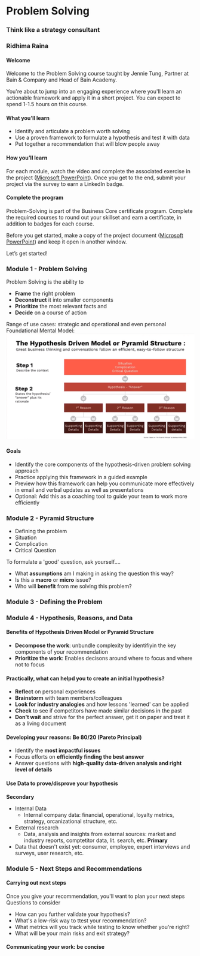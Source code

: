 # Problem Solving
### Think like a strategy consultant
### Ridhima Raina

#### Welcome

Welcome to the Problem Solving course taught by Jennie Tung, Partner at Bain & Company and Head of Bain Academy.

You're about to jump into an engaging experience where you'll learn an actionable framework and apply it in a short project. You can expect to spend 1-1.5 hours on this course.

#### What you’ll learn
- Identify and articulate a problem worth solving
- Use a proven framework to formulate a hypothesis and test it with data
- Put together a recommendation that will blow people away


#### How you’ll learn
For each module, watch the video and complete the associated exercise in the project ([Microsoft PowerPoint](https://media.sectionschool.com/courses/problem-solving/Problem_Solving_Project.pptx)). Once you get to the end, submit your project via the survey to earn a LinkedIn badge.

#### Complete the program
Problem-Solving is part of the Business Core certificate program. Complete the required courses to round out your skillset and earn a certificate, in addition to badges for each course.

Before you get started, make a copy of the project document ([Microsoft PowerPoint](https://media.sectionschool.com/courses/problem-solving/Problem_Solving_Project.pptx)) and keep it open in another window. 

Let’s get started!

### Module 1 - Problem Solving
Problem Solving is the ability to
- **Frame** the right problem
- **Deconstruct** it into smaller components
- **Prioritize** the most relevant facts and
- **Decide** on a course of action

Range of use cases: strategic and operational and even personal<br>
Foundational Mental Model:<img src="sc3.png" alt="Alt text" title="Optional title"><br>
#### Goals
- Identify the core components of the hypothesis-driven problem solving approach
- Practice applying this framework in a guided example
- Preview how this framework can help you communicate more effectively in email and verbal updates as well as presentations
- Optional: Add this as a coaching tool to guide your team to work more efficiently
### Module 2 - Pyramid Structure
- Defining the problem
- Situation
- Complication
- Critical Question

To formulate a 'good' question, ask yourself....
- What **assumptions** am I making in asking the question this way?
- Is this a **macro** or **micro** issue?
- Who will **benefit** from me solving this problem?
### Module 3 - Defining the Problem
### Module 4 - Hypothesis, Reasons, and Data
#### Benefits of Hypothesis Driven Model or Pyramid Structure
- **Decompose the work**: unbundle complexity by identifiyin the key components of your recommendation
- **Prioritize the work**: Enables decisons around where to focus and where not to focus
#### Practically, what can helpd you to create an initial hypothesis?
- **Reflect** on personal experiences
- **Brainstorm** with team members/colleagues
- **Look for industry analogies** and how lessons 'learned' can be applied
- **Check** to see if competitors have made similar decisions in the past
- **Don't wait** and strive for the perfect answer, get it on paper and treat it as a living document
#### Developing your reasons: Be 80/20 (Pareto Principal)
- Identify the **most impactful issues**
- Focus efforts on **efficiently finding the best answer**
- Answer questions with **high-quality data-driven analysis and right level of details**
#### Use Data to prove/disprove your hypothesis<br>
**Secondary**<br>
- Internal Data
  - Internal company data: financial, operational, loyalty metrics, strategy, orcanizational structure, etc.
- External research
  - Data, analysis and insights from external sources: market and industry reports, comptetitor data, lit. search, etc.
**Primary**
- Data that doesn't exist yet: consumer, employee, expert interviews and surveys, user research, etc.
### Module 5 - Next Steps and Recommendations
#### Carrying out next steps<br>
Once you give your recommendation, you'll want to plan your next steps<br>
Questions to consider
- How can you further validate your hypothesis?
- What's a low-risk way to ttest your recommendation?
- What metrics will you track while testing to know whether you're right?
- What will be your main risks and exit strategy?
#### Communicating your work: be concise


